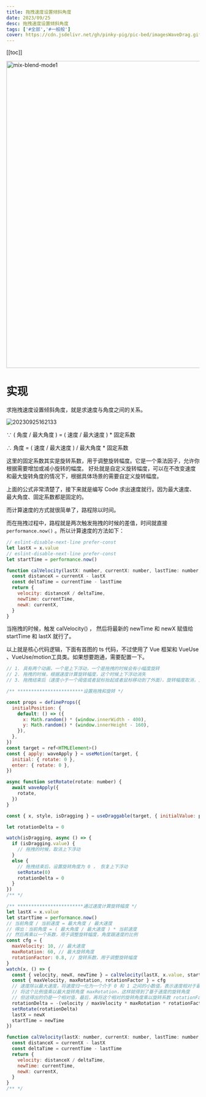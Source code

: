 ```yaml
---
title: 拖拽速度设置倾斜角度
date: 2023/09/25
desc: 拖拽速度设置倾斜角度
tags: ['#全部','#一般般']
cover: https://cdn.jsdelivr.net/gh/pinky-pig/pic-bed/imagesWaveDrag.gif
---
```


[[toc]]

<img loading="lazy" alt="mix-blend-mode1" decoding="async" data-nimg="fill" src="https://cdn.jsdelivr.net/gh/pinky-pig/pic-bed/imagesWaveDrag.gif" width=800 />

# 实现

求拖拽速度设置倾斜角度，就是求速度与角度之间的关系。

![20230925162133](https://cdn.jsdelivr.net/gh/pinky-pig/pic-bed/images20230925162133.png)

∵ ( 角度 / 最大角度 ) = ( 速度 / 最大速度 ) \* 固定系数

∴ 角度 = ( 速度 / 最大速度 ) / 最大角度 \* 固定系数

这里的固定系数其实是旋转系数，用于调整旋转幅度。它是一个乘法因子，允许你根据需要增加或减小旋转的幅度。
好处就是自定义旋转幅度，可以在不改变速度和最大旋转角度的情况下，根据具体场景的需要自定义旋转幅度。

上面的公式非常清楚了，接下来就是编写 Code 求出速度就行。因为最大速度、最大角度、固定系数都是固定的。

而计算速度的方式就很简单了，路程除以时间。

而在拖拽过程中，路程就是两次触发拖拽的时候的差值，时间就直接 `performance.now()` 。所以计算速度的方法如下：

```javascript
// eslint-disable-next-line prefer-const
let lastX = x.value
// eslint-disable-next-line prefer-const
let startTime = performance.now()

function calVelocity(lastX: number, currentX: number, lastTime: number, currentTime = performance.now()) {
  const distanceX = currentX - lastX
  const deltaTime = currentTime - lastTime
  return {
    velocity: distanceX / deltaTime,
    newTime: currentTime,
    newX: currentX,
  }
}
```

当拖拽的时候，触发 calVelocity() ， 然后将最新的 newTime 和 newX 赋值给 startTime 和 lastX 就行了。

以上就是核心代码逻辑，下面有首图的 ts 代码，不过使用了 Vue 框架和 VueUse 、VueUse/motion工具类。如果想要跑通，需要配置一下。

```javascript
// 1. 具有两个动画，一个是上下浮动，一个是拖拽的时候会有小幅度旋转
// 2. 拖拽的时候，根据速度计算旋转幅度，这个时候上下浮动消失
// 3. 拖拽结束后（速度小于一个阈值或者鼠标抬起或者鼠标移动到了外面），旋转幅度取消，上下浮动重新开始

/** ************************设置拖拽和旋转 */

const props = defineProps({
  initialPosition: {
    default: () => ({
      x: Math.random() * (window.innerWidth - 400),
      y: Math.random() * (window.innerHeight - 160),
    }),
  },
})
const target = ref<HTMLElement>()
const { apply: waveApply } = useMotion(target, {
  initial: { rotate: 0 },
  enter: { rotate: 0 },
})

async function setRotate(rotate: number) {
  await waveApply({
    rotate,
  })
}

const { x, style, isDragging } = useDraggable(target, { initialValue: props.initialPosition })

let rotationDelta = 0

watch(isDragging, async () => {
  if (isDragging.value) {
    // 拖拽的时候，取消上下浮动
  }
  else {
    // 拖拽结束后，设置旋转角度为 0 ， 恢复上下浮动
    setRotate(0)
    rotationDelta = 0
  }
})
/** */

/** ************************通过速度计算旋转幅度 */
let lastX = x.value
let startTime = performance.now()
// 当前角度 / 当前速度 = 最大角度 / 最大速度
// 得出：当前角度 = ( 最大角度 / 最大速度 ) * 当前速度
// 然后再乘以一个系数，用于调整旋转幅度，角度跟速度的比例
const cfg = {
  maxVelocity: 10, // 最大速度
  maxRotation: 60, // 最大旋转角度
  rotationFactor: 0.8, // 旋转系数，用于调整旋转幅度
}
watch(x, () => {
  const { velocity, newX, newTime } = calVelocity(lastX, x.value, startTime)
  const { maxVelocity, maxRotation, rotationFactor } = cfg
  // 速度除以最大速度，将速度归一化为一个介于 0 和 1 之间的小数值，表示速度相对于最大速度的比例。
  // 将这个比例值乘以最大旋转角度 maxRotation，这样就得到了基于速度的旋转角度
  // 但这得出的仍是一个相对值，最后，再将这个相对的旋转角度乘以旋转系数 rotationFactor，以调整最终的旋转幅度。
  rotationDelta = -(velocity / maxVelocity * maxRotation * rotationFactor)
  setRotate(rotationDelta)
  lastX = newX
  startTime = newTime
})

function calVelocity(lastX: number, currentX: number, lastTime: number, currentTime = performance.now()) {
  const distanceX = currentX - lastX
  const deltaTime = currentTime - lastTime
  return {
    velocity: distanceX / deltaTime,
    newTime: currentTime,
    newX: currentX,
  }
}
/** */
```
